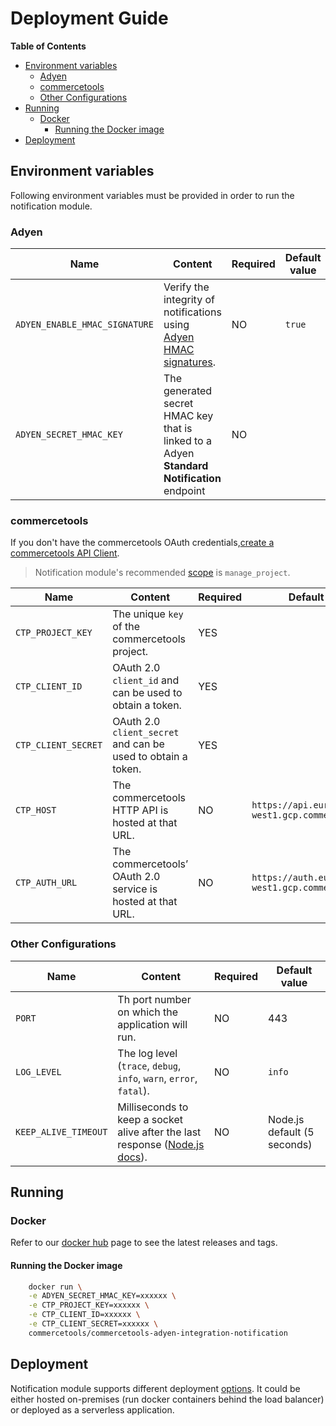 # Deployment Guide

<!-- START doctoc generated TOC please keep comment here to allow auto update -->
<!-- DON'T EDIT THIS SECTION, INSTEAD RE-RUN doctoc TO UPDATE -->

**Table of Contents**

- [Environment variables](#environment-variables)
  - [Adyen](#adyen)
  - [commercetools](#commercetools)
  - [Other Configurations](#other-configurations)
- [Running](#running)
  - [Docker](#docker)
    - [Running the Docker image](#running-the-docker-image)
- [Deployment](#deployment)

<!-- END doctoc generated TOC please keep comment here to allow auto update -->

## Environment variables

Following environment variables must be provided in order to run the notification module.

### Adyen

| Name                          | Content                                                                                                                                            | Required | Default value |
| ----------------------------- | -------------------------------------------------------------------------------------------------------------------------------------------------- | -------- | ------------- |
| `ADYEN_ENABLE_HMAC_SIGNATURE` | Verify the integrity of notifications using [Adyen HMAC signatures](https://docs.adyen.com/development-resources/webhooks/verify-hmac-signatures). | NO       | `true`        |
| `ADYEN_SECRET_HMAC_KEY`       | The generated secret HMAC key that is linked to a Adyen **Standard Notification** endpoint                                                         | NO       |               |

### commercetools

If you don't have the commercetools OAuth credentials,[create a commercetools API Client](https://docs.commercetools.com/getting-started.html#create-an-api-client).

> Notification module's recommended [scope](https://docs.commercetools.com/http-api-scopes#manage_projectprojectkey) is `manage_project`.

| Name                | Content                                                      | Required | Default value                                     |
| ------------------- | ------------------------------------------------------------ | -------- | ------------------------------------------------- |
| `CTP_PROJECT_KEY`   | The unique `key` of the commercetools project.               | YES      |                                                   |
| `CTP_CLIENT_ID`     | OAuth 2.0 `client_id` and can be used to obtain a token.     | YES      |                                                   |
| `CTP_CLIENT_SECRET` | OAuth 2.0 `client_secret` and can be used to obtain a token. | YES      |                                                   |
| `CTP_HOST`          | The commercetools HTTP API is hosted at that URL.            | NO       | `https://api.europe-west1.gcp.commercetools.com`  |
| `CTP_AUTH_URL`      | The commercetools’ OAuth 2.0 service is hosted at that URL.  | NO       | `https://auth.europe-west1.gcp.commercetools.com` |

### Other Configurations

| Name                 | Content                                                                                                                                                             | Required | Default value               |
| -------------------- | ------------------------------------------------------------------------------------------------------------------------------------------------------------------- | -------- | --------------------------- |
| `PORT`               | Th port number on which the application will run.                                                                                                                   | NO       | 443                         |
| `LOG_LEVEL`          | The log level (`trace`, `debug`, `info`, `warn`, `error`, `fatal`).                                                                                                 | NO       | `info`                      |
| `KEEP_ALIVE_TIMEOUT` | Milliseconds to keep a socket alive after the last response ([Node.js docs](https://nodejs.org/dist/latest-v12.x/docs/api/http.html#http_server_keepalivetimeout)). | NO       | Node.js default (5 seconds) |

## Running

### Docker

Refer to our [docker hub](https://hub.docker.com/r/commercetools/commercetools-adyen-integration-notification/tags) page to see the latest releases and tags.

#### Running the Docker image

```bash
    docker run \
    -e ADYEN_SECRET_HMAC_KEY=xxxxxx \
    -e CTP_PROJECT_KEY=xxxxxx \
    -e CTP_CLIENT_ID=xxxxxx \
    -e CTP_CLIENT_SECRET=xxxxxx \
    commercetools/commercetools-adyen-integration-notification
```

## Deployment

Notification module supports different deployment [options](/deployment-examples).
It could be either hosted on-premises (run docker containers behind the load balancer)
or deployed as a serverless application.
